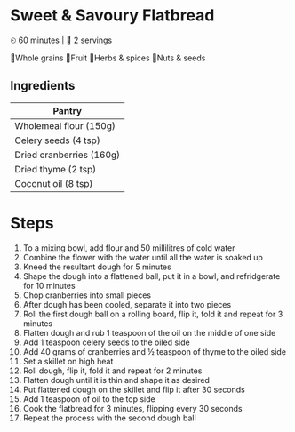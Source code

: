 # Sweet & Savoury Flatbread

&#9202; 60 minutes | &#128100; 2 servings

&#127838;Whole grains  &#127818;Fruit  &#127807;Herbs & spices  &#129372;Nuts & seeds

## Ingredients

| Pantry |
| --- |
| Wholemeal flour (150g) |
| Celery seeds (4 tsp)
| Dried cranberries (160g) |
| Dried thyme (2 tsp) |
| Coconut oil (8 tsp) |

# Steps

1. To a mixing bowl, add flour and 50 millilitres of cold water
1. Combine the flower with the water until all the water is soaked up
1. Kneed the resultant dough for 5 minutes
1. Shape the dough into a flattened ball, put it in a bowl, and refridgerate for 10 minutes
1. Chop cranberries into small pieces
1. After dough has been cooled, separate it into two pieces
1. Roll the first dough ball on a rolling board, flip it, fold it and repeat for 3 minutes
1. Flatten dough and rub 1 teaspoon of the oil on the middle of one side
1. Add 1 teaspoon celery seeds to the oiled side
1. Add 40 grams of cranberries and &#189; teaspoon of thyme to the oiled side
1. Set a skillet on high heat
1. Roll dough, flip it, fold it and repeat for 2 minutes
1. Flatten dough until it is thin and shape it as desired
1. Put flattened dough on the skillet and flip it after 30 seconds
1. Add 1 teaspoon of oil to the top side
1. Cook the flatbread for 3 minutes, flipping every 30 seconds
1. Repeat the process with the second dough ball
